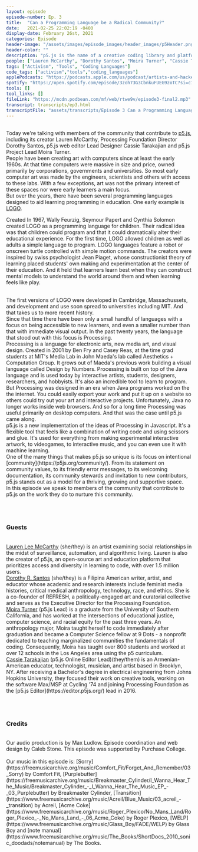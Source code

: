 ```yaml
---
layout: episode
episode-number: Ep. 3
title:  "Can a Programming Language be a Radical Community?"
date:   2021-02-25 22:02:19 -0400
display-date: February 26st, 2021
categories: Episode
header-image: "/assets/images/episode_images/header_images/p5Header.png"
header-color: ""
description: "p5.js is the name of a creative coding library and platform that aims to make coding inclusive and accessible for a wide range of people. We speak to the team that supports p5.js on how they make space for contributors within its nurturing, intentional community."
people: ["Lauren McCarthy", "Dorothy Santos", "Moira Turner", "Cassie Tarakajian"]
tags: ["Activism", "Tools", "Coding Languages"]
code_tags: ["activism","tools","coding_languages"]
applePodcasts: "https://podcasts.apple.com/us/podcast/artists-and-hackers/id1536778522?i=1000510835305"
spotify: "https://open.spotify.com/episode/3zoh73G3CbnkuFUEG9zoTC?si=c743d60836f44c98"
tools: []
tool_links: []
fileLink: "https://mcdn.podbean.com/mf/web/rtwe9v/episode3-final2.mp3"
transcript: transcripts/ep3.html
transcriptFile: "assets/transcripts/Episode 3 Can a Programming Language Be a Radical Community.docx"
---
```


<br>
Today we're talking with members of the community that contribute to <a href="https://p5js.org/" alt="p5.js library website">p5.js</a>, including its creator Lauren McCarthy, Processing Foundation Director Dorothy Santos, p5.js web editor Lead Designer Cassie Tarakajian and p5.js Project Lead Moira Turner.

<br>
People have been creating art with computers since at least the early 1960s. At that time computers were massive in size and price, owned primarily by corporations, governments and universities. So most early computer art was made by the engineers, scientists and others with access to these labs. With a few exceptions, art was not the primary interest of these spaces nor were early learners a main focus.

<br>
But over the years, there have been several programming languages designed to aid learning programming in education. One early example is <a href="https://el.media.mit.edu/logo-foundation/what_is_logo/index.html" alt="LOGO Foundation - What is LOGO?">LOGO</a>.

<br>

Created In 1967, Wally Feurzig, Seymour Papert and Cynthia Solomon created LOGO as a programming language for children. Their radical idea was that children could program and that it could dramatically alter their educational experience. For the first time, LOGO allowed children as well as adults a simple language to program. LOGO languages feature a robot or onscreen turtle controlled with simple motion commands. The creators were inspired by swiss psychologist Jean Piaget, whose constructionist theory of learning placed students' own making and experimentation at the center of their education. And it held that learners learn best when they can construct mental models to understand the world around them and when learning feels like play.


<br>
The first versions of LOGO were developed in Cambridge, Massachussets, and development and use soon spread to universities including MIT. And that takes us to more recent history.

<br>
Since that time there have been only a small handful of languages with a focus on being accessible to new learners, and even a smaller number than that with immediate visual output. In the past twenty years, the language that stood out with this focus is Processing.

<br>
Processing is a language for electronic arts, new media art, and visual design. Created in 2001 by Ben Fry and Casey Reas, at the time grad students at MIT's Media Lab in John Maeda's lab called Aesthetics + Computation Group. It grows out of Maeda's previous work building a visual language called Design by Numbers. Processing is built on top of the Java language and is used today by interactive artists, students, designers, researchers, and hobbyists. It's also an incredible tool to learn to program. But Processing was designed in an era when Java programs worked on the the internet. You could easily export your work and put it up on a website so others could try out your art and interactive projects. Unfortunately, Java no longer works inside web browsers. And so for a long time Processing was useful primarily on desktop computers. And that was the case until p5.js came along.

<br>
p5.js is a new implementation of the ideas of Processing in Javascript. It's a flexible tool that feels like a combination of writing code and using scissors and glue. It's used for everything from making experimental interactive artwork, to videogames, to interactive music, and you can even use it with machine learning.

<br>
One of the many things that makes p5.js so unique is its focus on intentional [community](https://p5js.org/community/). From its statement on community values, to its friendly error messages, to its welcoming documentation, its community stewards and invitation to new contributors, p5.js stands out as a model for a thriving, growing and supportive space.

<br>
In this episode we speak to members of the community that contribute to p5.js on the work they do to nurture this community.


<br><br>
### Guests

<br>
<a href="https://lauren-mccarthy.com/" alt="Lauren McCarthy" class="nameTag">Lauren Lee McCarthy</a> (she/they) is an artist examining social relationships in the midst of surveillance, automation, and algorithmic living. Lauren is also the creator of p5.js, an open-source art and education platform that prioritizes access and diversity in learning to code, with over 1.5 million users.

<br>
<a href="https://dorothysantos.com/" alt="Dorothy R. Santos" class="nameTag">Dorothy R. Santos</a> (she/they) is a Filipina American writer, artist, and educator whose academic and research interests include feminist media histories, critical medical anthropology, technology, race, and ethics. She is a co-founder of REFRESH, a politically-engaged art and curatorial collective and serves as the Executive Director for the Processing Foundation.

<br>
<a href="https://github.com/mcturner1995" alt="Moira Turner" class="nameTag">Moira Turner</a> (p5.js Lead) is a graduate from the University of Southern California, and has worked at the intersections of educational justice, computer science, and racial equity for the past three years. An anthropology major, Moira taught herself to code immediately after graduation and became a Computer Science fellow at 9 Dots - a nonprofit dedicated to teaching marginalized communities the fundamentals of coding. Consequently, Moira has taught over 800 students and worked at over 12 schools in the Los Angeles area using the p5 curriculum.

<br>
<a href="https://cassietarakajian.com/" alt="Cassie Tarakajian" class="nameTag">Cassie Tarakajian</a> (p5.js Online Editor Lead)(they/them) is an Armenian-American educator, technologist, musician, and artist based in Brooklyn, NY. After receiving a Bachelor's degree in electrical engineering from Johns Hopkins University, they focused their work on creative tools, working on the software Max/MSP at Cycling '74 and joining Processing Foundation as the [p5.js Editor](https://editor.p5js.org/) lead in 2016.

<br><br>
### Credits
<br>
Our audio production is by Max Ludlow. Episode coordination and web design by Caleb Stone. This episode was supported by Purchase College.
<br><br>
Our music in this episode is: [Sorry](https://freemusicarchive.org/music/Comfort_Fit/Forget_And_Remember/03_Sorry) by Comfort Fit, [Purplebutter](https://freemusicarchive.org/music/Breakmaster_Cylinder/I_Wanna_Hear_The_Music/Breakmaster_Cylinder_-_I_Wanna_Hear_The_Music_EP_-_03_Purplebutter) by Breakmaster Cylinder, [Transition](https://www.freemusicarchive.org/music/Acreil/Blue_Music/03_acreil_-_transition) by Acreil, [Acme Coke](https://www.freemusicarchive.org/music/Roger_Plexico/No_Mans_Land/Roger_Plexico_-_No_Mans_Land_-_06_Acme_Coke) by Roger Plexico, [WELP](https://www.freemusicarchive.org/music/Glass_Boy/FADE/WELP) by Glass Boy and [note manual](https://www.freemusicarchive.org/music/The_Books/ShortDocs_2010_sonic_doodads/notemanual) by The Books.
